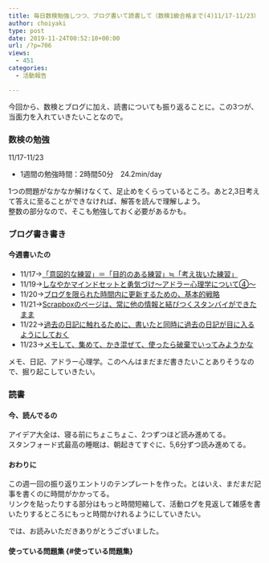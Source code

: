 ```yaml
---
title: 毎日数検勉強しつつ、ブログ書いて読書して（数検1級合格まで(4)11/17-11/23）
author: choiyaki
type: post
date: 2019-11-24T00:52:10+00:00
url: /?p=706
views:
  - 451
categories:
  - 活動報告

---
```

今回から、数検とブログに加え、読書についても振り返ることに。この3つが、当面力を入れていきたいことなので。

### 数検の勉強

11/17-11/23

  * 1週間の勉強時間：2時間50分　24.2min/day

1つの問題がなかなか解けなくて、足止めをくらっているところ。あと2,3日考えて答えに至ることができなければ、解答を読んで理解しよう。  
整数の部分なので、そこも勉強しておく必要があるかも。

### ブログ書き書き

#### 今週書いたの

  * 11/17→[「意図的な練習」＝「目的のある練習」≒「考え抜いた練習」][1] 
  * 11/19→[しなやかマインドセットと勇気づけ〜アドラー心理学について④〜][2] 
  * 11/20→[ブログを限られた時間内に更新するための、基本的戦略][3] 
  * 11/21→[Scrapboxのページは、常に他の情報と結びつくスタンバイができたまま][4] 
  * 11/22→[過去の日記に触れるために、書いたと同時に過去の日記が目に入るようにしておく][5] 
  * 11/23→[メモして、集めて、かき混ぜて、使ったら破棄でいってみようかな][6] 

メモ、日記、アドラー心理学。このへんはまだまだ書きたいことありそうなので、掘り起こしていきたい。

### 読書

#### 今、読んでるの

  
アイデア大全は、寝る前にちょこちょこ、2つずつほど読み進めてる。  
スタンフォード式最高の睡眠は、朝起きてすぐに、5,6分ずつ読み進めてる。

#### おわりに

この週一回の振り返りエントリのテンプレートを作った。とはいえ、まだまだ記事を書くのに時間がかかってる。  
リンクを貼ったりする部分はもっと時間短縮して、活動ログを見返して雑感を書いたりするところにもっと時間かけれるようにしていきたい。

では、お読みいただきありがとうございました。

#### 使っている問題集 {#使っている問題集}

 [1]: https://choiyaki.com/?p=686
 [2]: https://choiyaki.com/?p=690
 [3]: https://choiyaki.com/?p=692
 [4]: https://choiyaki.com/?p=698
 [5]: https://choiyaki.com/?p=702
 [6]: https://choiyaki.com/?p=704